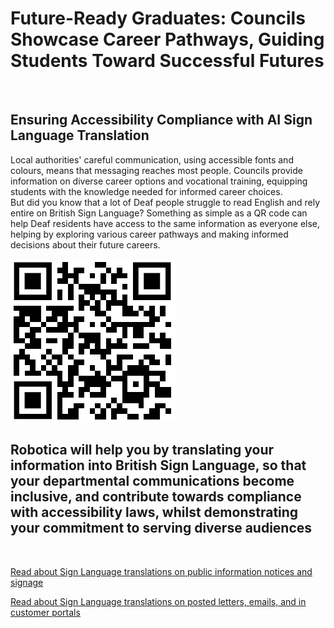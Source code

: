 
# Future-Ready Graduates: Councils Showcase Career Pathways, Guiding Students Toward Successful Futures

![]()

## Ensuring Accessibility Compliance with AI Sign Language Translation

Local authorities' careful communication, using accessible fonts and colours, means that messaging reaches most people.  Councils provide information on diverse career options and vocational training, equipping students with the knowledge needed for informed career choices.  
But did you know that a lot of Deaf people struggle to read English and rely entire on British Sign Language?
Something as simple as a QR code can help Deaf residents have access to the same information as everyone else, helping by exploring various career pathways and making informed decisions about their future careers.

![QR Code](/posts/images/qr-contact.png)

## Robotica will help you by translating your information into British Sign Language, so that your departmental communications become inclusive, and contribute towards compliance with accessibility laws, whilst demonstrating your commitment to serving diverse audiences

<br/>

[Read about Sign Language translations on public information notices and signage](/solutions/gazette)

[Read about Sign Language translations on posted letters, emails, and in customer portals](/solutions/correspondent)
